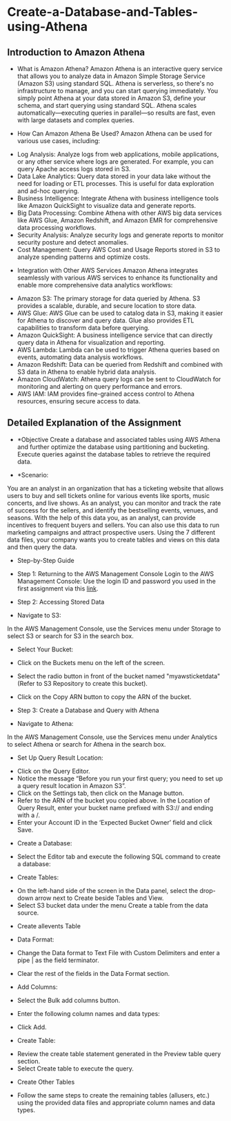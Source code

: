 # Create-a-Database-and-Tables-using-Athena

## Introduction to Amazon Athena
* What is Amazon Athena?
Amazon Athena is an interactive query service that allows you to analyze data in Amazon Simple Storage Service (Amazon S3) using standard SQL. Athena is serverless, so there's no infrastructure to manage, and you can start querying immediately. You simply point Athena at your data stored in Amazon S3, define your schema, and start querying using standard SQL. Athena scales automatically—executing queries in parallel—so results are fast, even with large datasets and complex queries.

* How Can Amazon Athena Be Used?
Amazon Athena can be used for various use cases, including:

- Log Analysis: Analyze logs from web applications, mobile applications, or any other service where logs are generated. For example, you can query Apache access logs stored in S3.
- Data Lake Analytics: Query data stored in your data lake without the need for loading or ETL processes. This is useful for data exploration and ad-hoc querying.
- Business Intelligence: Integrate Athena with business intelligence tools like Amazon QuickSight to visualize data and generate reports.
- Big Data Processing: Combine Athena with other AWS big data services like AWS Glue, Amazon Redshift, and Amazon EMR for comprehensive data processing workflows.
- Security Analysis: Analyze security logs and generate reports to monitor security posture and detect anomalies.
- Cost Management: Query AWS Cost and Usage Reports stored in S3 to analyze spending patterns and optimize costs.
* Integration with Other AWS Services
Amazon Athena integrates seamlessly with various AWS services to enhance its functionality and enable more comprehensive data analytics workflows:

- Amazon S3: The primary storage for data queried by Athena. S3 provides a scalable, durable, and secure location to store data.
- AWS Glue: AWS Glue can be used to catalog data in S3, making it easier for Athena to discover and query data. Glue also provides ETL capabilities to transform data before querying.
- Amazon QuickSight: A business intelligence service that can directly query data in Athena for visualization and reporting.
- AWS Lambda: Lambda can be used to trigger Athena queries based on events, automating data analysis workflows.
- Amazon Redshift: Data can be queried from Redshift and combined with S3 data in Athena to enable hybrid data analysis.
- Amazon CloudWatch: Athena query logs can be sent to CloudWatch for monitoring and alerting on query performance and errors.
- AWS IAM: IAM provides fine-grained access control to Athena resources, ensuring secure access to data.

## Detailed Explanation of the Assignment
* *Objective
Create a database and associated tables using AWS Athena and further optimize the database using partitioning and bucketing. Execute queries against the database tables to retrieve the required data.

* *Scenario:
	
 You are an analyst in an organization that has a ticketing website that allows users to buy and sell tickets online for various events like sports, music concerts, and live shows. As an analyst, you can monitor and track the rate of success for the sellers, and identify the bestselling events, venues, and seasons. With the help of this data you, as an analyst, can provide incentives to frequent buyers and sellers. You can also use this data to run marketing campaigns and attract prospective users. Using the 7 different data files, your company wants you to create tables and views on this data and then query the data.

* Step-by-Step Guide
* Step 1: Returning to the AWS Management Console
Login to the AWS Management Console: Use the login ID and password you used in the first assignment via this [link](https://aws.amazon.com/free/?all-free-tier.sort-by=item.additionalFields.SortRank&all-free-tier.sort-order=asc&awsf.Free%20Tier%20Types=*all&awsf.Free%20Tier%20Categories=*all).

* Step 2: Accessing Stored Data
- Navigate to S3:

In the AWS Management Console, use the Services menu under Storage to select S3 or search for S3 in the search box.

- Select Your Bucket:

* Click on the Buckets menu on the left of the screen.
* Select the radio button in front of the bucket named "<ID>myawsticketdata" (Refer to S3 Repository to create this bucket).
* Click on the Copy ARN button to copy the ARN of the bucket.

* Step 3: Create a Database and Query with Athena
- Navigate to Athena:

In the AWS Management Console, use the Services menu under Analytics to select Athena or search for Athena in the search box.

- Set Up Query Result Location:

* Click on the Query Editor.
* Notice the message “Before you run your first query; you need to set up a query result location in Amazon S3”.
* Click on the Settings tab, then click on the Manage button.
* Refer to the ARN of the bucket you copied above. In the Location of Query Result, enter your bucket name prefixed with S3:// and ending with a /.
* Enter your Account ID in the ‘Expected Bucket Owner’ field and click Save.

- Create a Database:

* Select the Editor tab and execute the following SQL command to create a database:

- Create Tables:

* On the left-hand side of the screen in the Data panel, select the drop-down arrow next to Create beside Tables and View.
* Select S3 bucket data under the menu Create a table from the data source.

- Create allevents Table

* Data Format:

* Change the Data format to Text File with Custom Delimiters and enter a pipe | as the field terminator.
* Clear the rest of the fields in the Data Format section.

- Add Columns:
* Select the Bulk add columns button.
* Enter the following column names and data types:

* Click Add.

- Create Table:

* Review the create table statement generated in the Preview table query section.
* Select Create table to execute the query.

- Create Other Tables
* Follow the same steps to create the remaining tables (allusers, etc.) using the provided data files and appropriate column names and data types.
